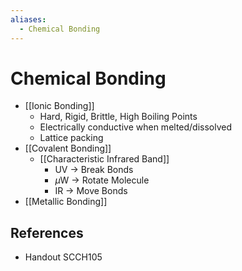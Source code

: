 ```yaml
---
aliases:
  - Chemical Bonding
---
```


# Chemical Bonding

- [[Ionic Bonding]]
	- Hard, Rigid, Brittle, High Boiling Points
	- Electrically conductive when melted/dissolved
	- Lattice packing
- [[Covalent Bonding]]
	- [[Characteristic Infrared Band]]
		- UV → Break Bonds
		- $\mu$W → Rotate Molecule
		- IR → Move Bonds
- [[Metallic Bonding]]

## References

- Handout SCCH105
